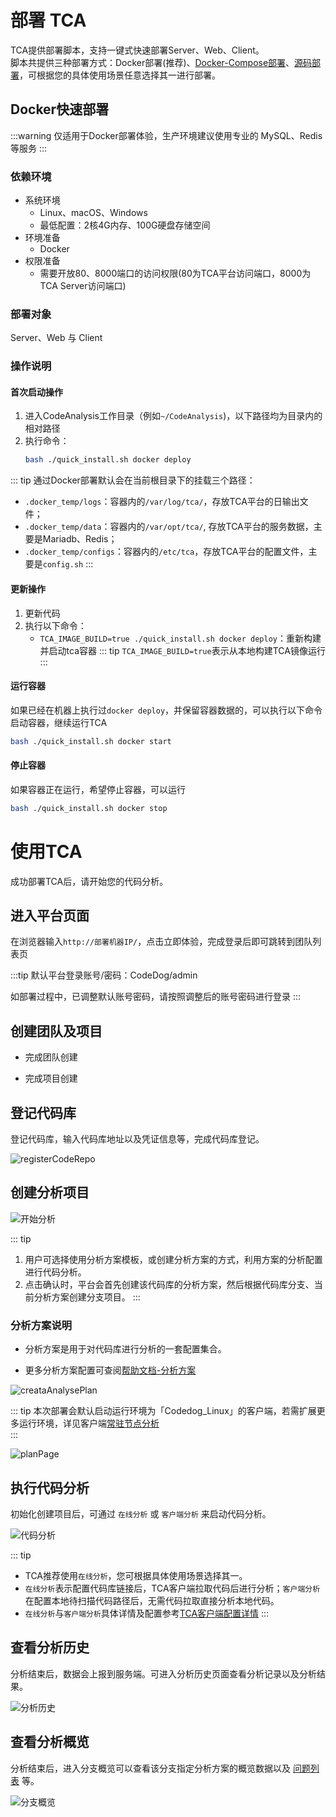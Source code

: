 # 部署 TCA
TCA提供部署脚本，支持一键式快速部署Server、Web、Client。  
脚本共提供三种部署方式：Docker部署(推荐)、[Docker-Compose部署](./dockercomposeDeploy.md)、[源码部署](./codeDeploy.md)，可根据您的具体使用场景任意选择其一进行部署。

## Docker快速部署

:::warning
仅适用于Docker部署体验，生产环境建议使用专业的 MySQL、Redis 等服务
:::

### 依赖环境

- 系统环境
  - Linux、macOS、Windows
  - 最低配置：2核4G内存、100G硬盘存储空间
- 环境准备
  - Docker
- 权限准备
  - 需要开放80、8000端口的访问权限(80为TCA平台访问端口，8000为TCA Server访问端口)

### 部署对象
Server、Web 与 Client

### 操作说明
#### 首次启动操作

1. 进入CodeAnalysis工作目录（例如``~/CodeAnalysis``)，以下路径均为目录内的相对路径
2. 执行命令：
    ```bash
    bash ./quick_install.sh docker deploy
    ```
::: tip
通过Docker部署默认会在当前根目录下的挂载三个路径：
- `.docker_temp/logs`：容器内的`/var/log/tca/`，存放TCA平台的日输出文件；
- `.docker_temp/data`：容器内的`/var/opt/tca/`, 存放TCA平台的服务数据，主要是Mariadb、Redis；
- `.docker_temp/configs`：容器内的``/etc/tca``，存放TCA平台的配置文件，主要是`config.sh`
:::

#### 更新操作
1. 更新代码
2. 执行以下命令：
    - `TCA_IMAGE_BUILD=true ./quick_install.sh docker deploy`：重新构建并启动tca容器
::: tip
`TCA_IMAGE_BUILD=true`表示从本地构建TCA镜像运行
:::

#### 运行容器
如果已经在机器上执行过``docker deploy``，并保留容器数据的，可以执行以下命令启动容器，继续运行TCA

```bash
bash ./quick_install.sh docker start
```

#### 停止容器
如果容器正在运行，希望停止容器，可以运行

```bash
bash ./quick_install.sh docker stop
```

# 使用TCA
成功部署TCA后，请开始您的代码分析。
## 进入平台页面

在浏览器输入`http://部署机器IP/`，点击立即体验，完成登录后即可跳转到团队列表页

:::tip
默认平台登录账号/密码：CodeDog/admin

如部署过程中，已调整默认账号密码，请按照调整后的账号密码进行登录
:::

## 创建团队及项目

- 完成团队创建

- 完成项目创建

## 登记代码库

登记代码库，输入代码库地址以及凭证信息等，完成代码库登记。

![registerCodeRepo](../../images/registerCodeRepo.png)

## 创建分析项目

![开始分析](../../images/start_scan_02.png)

::: tip
1. 用户可选择使用分析方案模板，或创建分析方案的方式，利用方案的分析配置进行代码分析。
2. 点击确认时，平台会首先创建该代码库的分析方案，然后根据代码库分支、当前分析方案创建分支项目。
:::

### 分析方案说明

- 分析方案是用于对代码库进行分析的一套配置集合。

- 更多分析方案配置可查阅[帮助文档-分析方案](../guide/分析方案/基础属性配置.md)

![creataAnalysePlan](../../images/creataAnalysePlan.png)

::: tip
本次部署会默认启动运行环境为「Codedog_Linux」的客户端，若需扩展更多运行环境，详见客户端[常驻节点分析](../guide/客户端/常驻节点分析.md)  
:::

![planPage](../../images/planPage.png)

## 执行代码分析

初始化创建项目后，可通过 `在线分析` 或 `客户端分析` 来启动代码分析。

![代码分析](../../images/start_scan_06.png)

::: tip 
- TCA推荐使用`在线分析`，您可根据具体使用场景选择其一。
- `在线分析`表示配置代码库链接后，TCA客户端拉取代码后进行分析；`客户端分析`在配置本地待扫描代码路径后，无需代码拉取直接分析本地代码。  
- `在线分析`与`客户端分析`具体详情及配置参考[TCA客户端配置详情](../guide/客户端/配置详情.md)
:::

## 查看分析历史

分析结束后，数据会上报到服务端。可进入分析历史页面查看分析记录以及分析结果。

![分析历史](../../images/start_scan_05.png)

## 查看分析概览

分析结束后，进入分支概览可以查看该分支指定分析方案的概览数据以及 [问题列表](../guide/代码检查/分析结果查看.md) 等。

![分支概览](../../images/start_scan_04.png)